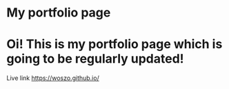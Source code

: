 # My portfolio page
<h1> Oi! This is my portfolio page which is going to be regularly updated! </h1>

Live link https://woszo.github.io/

